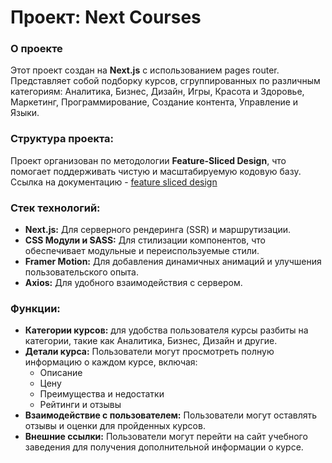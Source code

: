 # Проект: Next Courses

### О проекте

Этот проект создан на **Next.js** с использованием pages router. Представляет собой подборку курсов, сгруппированных по различным категориям: Аналитика, Бизнес, Дизайн, Игры, Красота и Здоровье, Маркетинг, Программирование, Создание контента, Управление и Языки.

### Структура проекта:

Проект организован по методологии **Feature-Sliced Design**, что помогает поддерживать чистую и масштабируемую кодовую базу.
Ссылка на документацию - [feature sliced design](https://feature-sliced.design/docs/get-started/tutorial)

### Стек технологий:

<ul>
  <li><strong>Next.js:</strong> Для серверного рендеринга (SSR) и маршрутизации.</li>
  <li><strong>CSS Модули и SASS:</strong> Для стилизации компонентов, что обеспечивает модульные и переиспользуемые стили.</li>
  <li><strong>Framer Motion:</strong> Для добавления динамичных анимаций и улучшения пользовательского опыта.</li>
  <li><strong>Axios:</strong> Для удобного взаимодействия с сервером.</li>
</ul>

### Функции:

<ul>
  <li><strong>Категории курсов:</strong> для удобства пользователя курсы разбиты на категории, такие как Аналитика, Бизнес, Дизайн и другие.</li>
  <li><strong>Детали курса:</strong> Пользователи могут просмотреть полную информацию о каждом курсе, включая:
    <ul>
      <li>Описание</li>
      <li>Цену</li>
      <li>Преимущества и недостатки</li>
      <li>Рейтинги и отзывы</li>
    </ul>
  </li>
  <li><strong>Взаимодействие с пользователем:</strong> Пользователи могут оставлять отзывы и оценки для пройденных курсов.</li>
  <li><strong>Внешние ссылки:</strong> Пользователи могут перейти на сайт учебного заведения для получения дополнительной информации о курсе.</li>
</ul>
